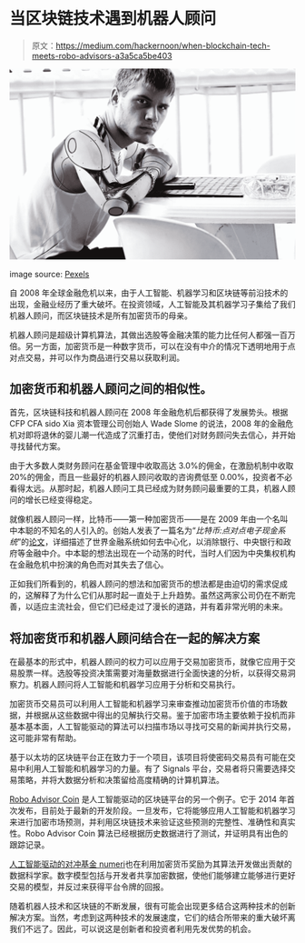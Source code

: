 # 当区块链技术遇到机器人顾问

> 原文：<https://medium.com/hackernoon/when-blockchain-tech-meets-robo-advisors-a3a5ca5be403>

![](img/ff4933b2c9ecd1f0d5b24ade529d46f4.png)

image source: [Pexels](https://www.pexels.com/)

自 2008 年全球金融危机以来，由于人工智能、机器学习和区块链等前沿技术的出现，金融业经历了重大破坏。在投资领域，人工智能及其机器学习子集给了我们机器人顾问，而区块链技术是所有加密货币的母亲。

机器人顾问是超级计算机算法，其做出选股等金融决策的能力比任何人都强一百万倍。另一方面，加密货币是一种数字货币，可以在没有中介的情况下透明地用于点对点交易，并可以作为商品进行交易以获取利润。

## 加密货币和机器人顾问之间的相似性。

首先，区块链科技和机器人顾问在 2008 年金融危机后都获得了发展势头。根据 CFP CFA sido Xia 资本管理公司创始人 Wade Slome 的说法，2008 年的金融危机对即将退休的婴儿潮一代造成了沉重打击，使他们对财务顾问失去信心，并开始寻找替代方案。

由于大多数人类财务顾问在基金管理中收取高达 3.0%的佣金，在激励机制中收取 20%的佣金，而且一些最好的机器人顾问收取的咨询费低至 0.00%，投资者不必看得太远。从那时起，机器人顾问工具已经成为财务顾问最重要的工具，机器人顾问的增长已经变得稳定。

就像机器人顾问一样，比特币——第一种加密货币——是在 2009 年由一个名叫中本聪的不知名的人引入的。创始人发表了一篇名为“*比特币:点对点电子现金系统*”的[论文](https://bitcoin.org/bitcoin.pdf)，详细描述了世界金融系统如何去中心化，以消除银行、中央银行和政府等金融中介。中本聪的想法出现在一个动荡的时代，当时人们因为中央集权机构在金融危机中扮演的角色而对其失去了信心。

正如我们所看到的，机器人顾问的想法和加密货币的想法都是由迫切的需求促成的，这解释了为什么它们从那时起一直处于上升趋势。虽然这两家公司仍在不断完善，以适应主流社会，但它们已经走过了漫长的道路，并有着非常光明的未来。

## 将加密货币和机器人顾问结合在一起的解决方案

在最基本的形式中，机器人顾问的权力可以应用于交易加密货币，就像它应用于交易股票一样。选股等投资决策需要对海量数据进行全面快速的分析，以获得交易洞察力。机器人顾问将人工智能和机器学习应用于分析和交易执行。

加密货币交易员可以利用人工智能和机器学习来审查推动加密货币价值的市场数据，并根据从这些数据中得出的见解执行交易。鉴于加密市场主要依赖于投机而非基本基本面，人工智能驱动的算法可以扫描市场以寻找可交易的新闻并执行交易，这可能非常有帮助。

基于以太坊的区块链平台正在致力于一个项目，该项目将使密码交易员有可能在交易中利用人工智能和机器学习的力量。有了 Signals 平台，交易者将只需要选择交易策略，并将大数据分析和决策留给高度精确的计算机算法。

[Robo Advisor Coin](https://roboadvisorcoin.com/) 是人工智能驱动的区块链平台的另一个例子。它于 2014 年首次发布，目前处于最新的开发阶段。一旦发布，它将能够应用人工智能和机器学习来进行加密市场预测，并利用区块链技术来验证这些预测的完整性、准确性和真实性。Robo Advisor Coin 算法已经根据历史数据进行了测试，并证明具有出色的跟踪记录。

[人工智能驱动的对冲基金 numeri](https://numer.ai/)也在利用加密货币奖励为其算法开发做出贡献的数据科学家。数字模型包括与开发者共享加密数据，使他们能够建立能够进行更好交易的模型，并反过来获得平台令牌的回报。

随着机器人技术和区块链的不断发展，很有可能会出现更多结合这两种技术的创新解决方案。当然，考虑到这两种技术的发展速度，它们的结合所带来的重大破坏离我们不远了。因此，可以说这是创新者和投资者利用先发优势的机会。